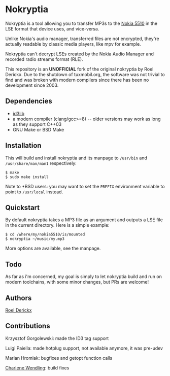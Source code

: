 # Nokryptia

Nokryptia is a tool allowing you to transfer MP3s to the [Nokia 5510](https://en.wikipedia.org/wiki/Nokia_5510) in the LSE format that device uses, and vice-versa.

Unlike Nokia's audio manager, transferred files are not encrypted, they're actually readable by classic media players, like mpv for example.

Nokryptia can't decrypt LSEs created by the Nokia Audio Manager and recorded radio streams format (RLE).

This repository is an **UNOFFICIAL** fork of the original nokryptia by Roel Derickx. Due to the shutdown of tuxmobil.org, the software was not trivial to find and was broken with modern compilers since there has been no development since 2003.

## Dependencies

- [id3lib](http://id3lib.sourceforge.net)
- a modern compiler (clang/gcc>=8) -- older versions may work as long as they
  support C++03
- GNU Make or BSD Make

## Installation

This will build and install nokryptia and its manpage to `/usr/bin`
and `/usr/share/man/man1` respectively:

    $ make
    $ sudo make install

Note to \*BSD users: you may want to set the `PREFIX` environment variable to
point to `/usr/local` instead.

## Quickstart

By default nokryptia takes a MP3 file as an argument and outputs a LSE file in the current directory. Here is a simple example:

    $ cd /where/my/nokia5510/is/mounted
    $ nokryptia ~/music/my.mp3

More options are available, see the manpage.

## Todo

As far as i'm concerned, my goal is simply to let nokryptia build and
run on modern toolchains, with some minor changes, but PRs are welcome!

## Authors

[Roel Derickx](https://github.com/roelderickx)

## Contributions

Krzysztof Gorgolewski: made the ID3 tag support

Luigi Paiella: made hotplug support, not available anymore, it was pre-udev

Marian Hromiak: bugfixes and getopt function calls

[Charlene Wendling](https://github.com/julianaito): build fixes
